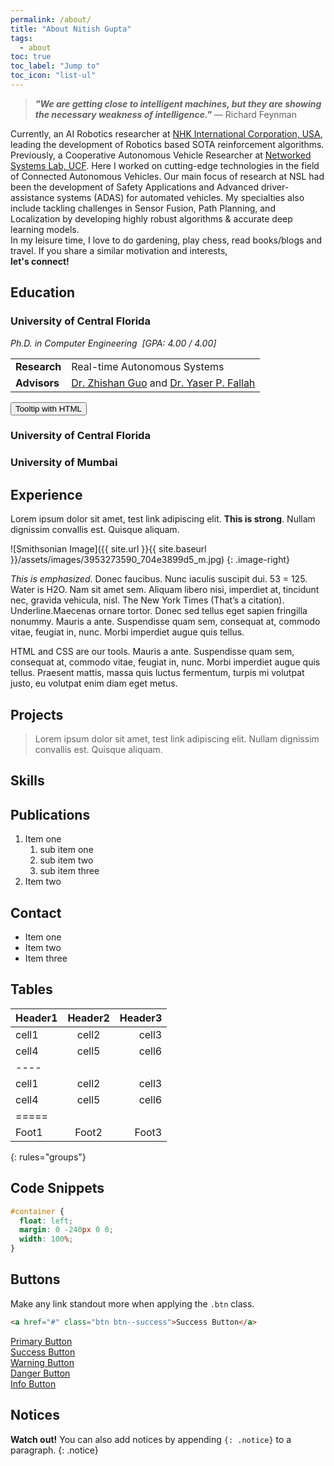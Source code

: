 ```yaml
---
permalink: /about/
title: "About Nitish Gupta"
tags:
  - about
toc: true
toc_label: "Jump to"
toc_icon: "list-ul"
---
```


<!-- About -->
> ***"We are getting close to intelligent machines, but they are showing the necessary weakness of intelligence."*** — Richard Feynman

Currently, an AI Robotics researcher at
<a href="http://www.nhkinternational.com/" target="_blank">NHK International Corporation, USA</a>,
leading the development of Robotics based SOTA reinforcement algorithms.
Previously, a Cooperative Autonomous Vehicle Researcher at
<a href="http://www.eecs.ucf.edu/NSL/" target="_blank">Networked Systems Lab, UCF</a>.
Here I worked on cutting-edge technologies in the field of Connected Autonomous Vehicles.
Our main focus of research at NSL had been the development of Safety Applications and
Advanced driver-assistance systems (ADAS) for automated vehicles. My specialties also
include tackling challenges in Sensor Fusion, Path Planning, and Localization by developing
highly robust algorithms & accurate deep learning models.
<br>In my leisure time, I love to do gardening, play chess, read books/blogs and travel. If you share a
similar
motivation and interests, <br><b>let's connect!</b>


## Education
### University of Central Florida
*Ph.D. in Computer Engineering &nbsp;[GPA: 4.00 / 4.00]*

<table>
    <tr>
        <td><b>Research</b></td>
        <td>Real-time Autonomous Systems</td>
    </tr>
    <tr>
        <td><b>Advisors</b></td>
        <td><a href="https://www.ece.ucf.edu/~zsguo/index.html" target="_blank"> Dr. Zhishan Guo</a> 
        and <a href="https://www.ece.ucf.edu/person/yaser-p-fallah/" target="_blank"> Dr. Yaser P.
            Fallah</a></td>
    </tr>
</table>


<button type="button" class="btn btn-secondary" data-toggle="tooltip" data-html="true" title="<em>Tooltip</em> <u>with</u> <b>HTML</b>">
  Tooltip with HTML
</button>
<!-- 
<button type="button" class="tooltip">
  Courses
  <div class="tooltiptext">
    <ul class="fa-ul mb-0">
        <li><i class="fa-li fa fa-book"></i>CAP 6671 - Intelligent Systems: Robots, Agents, and Humans</li>
        <li><i class="fa-li fa fa-book"></i>CAP 5415 - Computer Vision</li>
        <li><i class="fa-li fa fa-book"></i>CDA 5106 - Advanced Computer Architecture</li>
        <li><i class="fa-li fa fa-book"></i>COP 6616 - Multicore Programming</li>
        <li><i class="fa-li fa fa-book"></i>COT 5405 - Design & Analysis of Algorithms</li>
        <li><i class="fa-li fa fa-book"></i>EEL 5722C - Field Programmable Gate Arrays</li>
        <li><i class="fa-li fa fa-book"></i>EEL 5820 - Image Processing</li>
        <li><i class="fa-li fa fa-book"></i>EEL 6938 - Modeling and Analysis of Networked
            Cyber-Physical Systems</li>
        <li><i class="fa-li fa fa-book"></i>EEL 6971 - Thesis</li>
        </ul>
  </div>
</button> -->

            
### University of Central Florida

### University of Mumbai


## Experience

Lorem ipsum dolor sit amet, test link adipiscing elit. **This is strong**. Nullam dignissim convallis est. Quisque aliquam.

![Smithsonian Image]({{ site.url }}{{ site.baseurl }}/assets/images/3953273590_704e3899d5_m.jpg)
{: .image-right}

*This is emphasized*. Donec faucibus. Nunc iaculis suscipit dui. 53 = 125. Water is H2O. Nam sit amet sem. Aliquam libero nisi, imperdiet at, tincidunt nec, gravida vehicula, nisl. The New York Times (That’s a citation). Underline.Maecenas ornare tortor. Donec sed tellus eget sapien fringilla nonummy. Mauris a ante. Suspendisse quam sem, consequat at, commodo vitae, feugiat in, nunc. Morbi imperdiet augue quis tellus.

HTML and CSS are our tools. Mauris a ante. Suspendisse quam sem, consequat at, commodo vitae, feugiat in, nunc. Morbi imperdiet augue quis tellus. Praesent mattis, massa quis luctus fermentum, turpis mi volutpat justo, eu volutpat enim diam eget metus.

## Projects

> Lorem ipsum dolor sit amet, test link adipiscing elit. Nullam dignissim convallis est. Quisque aliquam.

## Skills

## Publications

1. Item one
   1. sub item one
   2. sub item two
   3. sub item three
2. Item two

## Contact

* Item one
* Item two
* Item three

## Tables

| Header1 | Header2 | Header3 |
|:--------|:-------:|--------:|
| cell1   | cell2   | cell3   |
| cell4   | cell5   | cell6   |
|----
| cell1   | cell2   | cell3   |
| cell4   | cell5   | cell6   |
|=====
| Foot1   | Foot2   | Foot3
{: rules="groups"}

## Code Snippets

```css
#container {
  float: left;
  margin: 0 -240px 0 0;
  width: 100%;
}
```

## Buttons

Make any link standout more when applying the `.btn` class.

```html
<a href="#" class="btn btn--success">Success Button</a>
```

<div markdown="0"><a href="#" class="btn">Primary Button</a></div>
<div markdown="0"><a href="#" class="btn btn--success">Success Button</a></div>
<div markdown="0"><a href="#" class="btn btn--warning">Warning Button</a></div>
<div markdown="0"><a href="#" class="btn btn--danger">Danger Button</a></div>
<div markdown="0"><a href="#" class="btn btn--info">Info Button</a></div>

## Notices

**Watch out!** You can also add notices by appending `{: .notice}` to a paragraph.
{: .notice}

